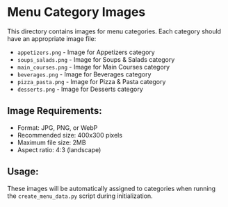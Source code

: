 # Menu Category Images

This directory contains images for menu categories. Each category should have an appropriate image file:

- `appetizers.png` - Image for Appetizers category
- `soups_salads.png` - Image for Soups & Salads category  
- `main_courses.png` - Image for Main Courses category
- `beverages.png` - Image for Beverages category
- `pizza_pasta.png` - Image for Pizza & Pasta category
- `desserts.png` - Image for Desserts category

## Image Requirements:
- Format: JPG, PNG, or WebP
- Recommended size: 400x300 pixels
- Maximum file size: 2MB
- Aspect ratio: 4:3 (landscape)

## Usage:
These images will be automatically assigned to categories when running the `create_menu_data.py` script during initialization.